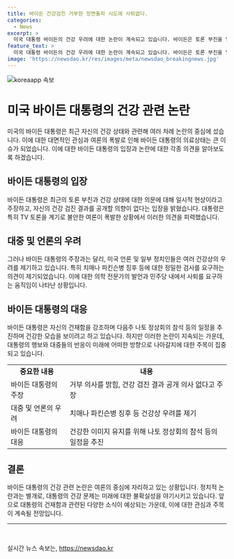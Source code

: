 ```yaml
---
title: 바이든 건강검진 거부한 정면돌파 시도에 사퇴없다.
categories:
  - News
excerpt: >
  미국 대통령 바이든의 건강 우려에 대한 논란이 계속되고 있습니다. 바이든은 토론 부진을 일시적인 현상으로 보고 사퇴할 생각은 없다고 못 박았지만, 정밀 건강 검진 결과에 대해 공개하기를 거부했습니다. 미 언론은 바이든의 건강상 우려를 쏟아내고 있으며, 민주당 의원들도 사퇴를 요구하는 움직임을 보이고 있습니다. 바이든은 이에 대해 나토 정상회의 참석 등을 통해 건강함을 과시하며 여론을 바꾸려는 노력을 기울이고 있습니다.
feature_text: >
  미국 대통령 바이든의 건강 우려에 대한 논란이 계속되고 있습니다. 바이든은 토론 부진을 일시적인 현상으로 보고 사퇴할 생각은 없다고 못 박았지만, 정밀 건강 검진 결과에 대해 공개하기를 거부했습니다. 미 언론은 바이든의 건강상 우려를 쏟아내고 있으며, 민주당 의원들도 사퇴를 요구하는 움직임을 보이고 있습니다. 바이든은 이에 대해 나토 정상회의 참석 등을 통해 건강함을 과시하며 여론을 바꾸려는 노력을 기울이고 있습니다.
image: 'https://newsdao.kr/res/images/meta/newsdao_breakingnews.jpg'
---
```


<p><img src="https://newsdao.kr/res/images/meta/newsdao_breakingnews.jpg" alt="koreaapp 속보" /></p>

<h1 data-ke-size="size26">미국 바이든 대통령의 건강 관련 논란</h1>

<p data-ke-size="size16">미국의 바이든 대통령은 최근 자신의 건강 상태와 관련해 여러 차례 논란의 중심에 섰습니다. 이에 대한 대면적인 관심과 여론의 폭발로 인해 바이든 대통령의 의료상태는 큰 이슈가 되었습니다. 이에 대한 바이든 대통령의 입장과 논란에 대한 각종 의견을 알아보도록 하겠습니다.</p>

<h2 data-ke-size="size21">바이든 대통령의 입장</h2>

<p data-ke-size="size16">바이든 대통령은 최근의 토론 부진과 건강 상태에 대한 의문에 대해 일시적 현상이라고 주장하고, 자신의 건강 검진 결과를 공개할 의향이 없다는 입장을 밝혔습니다. 대통령은 특히 TV 토론을 계기로 불안한 여론이 폭발한 상황에서 이러한 의견을 피력했습니다.</p>

<h2 data-ke-size="size21">대중 및 언론의 우려</h2>

<p data-ke-size="size16">그러나 바이든 대통령의 주장과는 달리, 미국 언론 및 일부 정치인들은 여러 건강상의 우려를 제기하고 있습니다. 특히 치매나 파킨슨병 징후 등에 대한 정밀한 검사를 요구하는 의견이 제기되었습니다. 이에 대한 의학 전문가의 발언과 민주당 내에서 사퇴를 요구하는 움직임이 나타난 상황입니다.</p>

<h2 data-ke-size="size21">바이든 대통령의 대응</h2>

<p data-ke-size="size16">바이든 대통령은 자신의 건재함을 강조하며 다음주 나토 정상회의 참석 등의 일정을 추진하며 건강한 모습을 보이려고 하고 있습니다. 하지만 이러한 논란이 지속되는 가운데, 대통령의 행보와 대중들의 반응이 미래에 어떠한 방향으로 나아갈지에 대한 주목이 집중되고 있습니다.</p>

<table>
    <tbody>
        <tr>
            <td style="text-align: center; height: 17px;"><b>중요한 내용</b></td>
            <td style="text-align: center; height: 17px;"><b>내용</b></td>
        </tr>
        <tr>
            <td style="text-align: left;">바이든 대통령의 주장</td>
            <td style="text-align: left;">거부 의사를 밝힘, 건강 검진 결과 공개 의사 없다고 주장</td>
        </tr>
        <tr>
            <td style="text-align: left;">대중 및 언론의 우려</td>
            <td style="text-align: left;">치매나 파킨슨병 징후 등 건강상 우려를 제기</td>
        </tr>
        <tr>
            <td style="text-align: left;">바이든 대통령의 대응</td>
            <td style="text-align: left;">건강한 이미지 유지를 위해 나토 정상회의 참석 등의 일정을 추진</td>
        </tr>
    </tbody>
</table>

<h2 data-ke-size="size21">결론</h2>

<p data-ke-size="size16">바이든 대통령의 건강 관련 논란은 여론의 중심에 자리하고 있는 상황입니다. 정치적 논란과는 별개로, 대통령의 건강 문제는 미래에 대한 불확실성을 야기시키고 있습니다. 앞으로 대통령의 건재함과 관련된 다양한 소식이 예상되는 가운데, 이에 대한 관심과 주목이 계속될 전망입니다.</p>

<hr>

<p data-ke-size="size16">&nbsp;</p>
실시간 뉴스 속보는, <a href="https://newsdao.kr" rel="dofollow">https://newsdao.kr</a>


